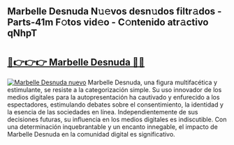 ## Marbelle Desnuda N𝚞𝚎vos desn𝚞dos filtr𝚊dos - Parts-41m F𝚘tos vid𝚎o - C𝚘ntenido atr𝚊ctivo qNhpT

# <h2><a href="http://mb02euv.tromn.icu/?c=Marbelle+Desnuda">🔗👉👉👉 Marbelle Desnuda 🔗🔗</a></h2>

[![Marbelle Desnuda nuevo](https://i.imgur.com/pEAQMta.gif)](http://mb02euv.tromn.icu/?c=Marbelle+Desnuda)
Marbelle Desnuda, una figura multifacética y estimulante, se resiste a la categorización simple. Su uso innovador de los medios digitales para la autopresentación ha cautivado y enfurecido a los espectadores, estimulando debates sobre el consentimiento, la identidad y la esencia de las sociedades en línea. Independientemente de sus decisiones futuras, su influencia en los medios digitales es indiscutible. Con una determinación inquebrantable y un encanto innegable, el impacto de Marbelle Desnuda en la comunidad digital es significativo.

